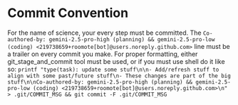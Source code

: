 # Commit Convention
For the name of science, your every step must be committed. The `Co-authored-by: gemini-2.5-pro-high (planning) && gemini-2.5-pro-low (coding) <219738659+roomote[bot]@users.noreply.github.com>` line must be a trailer on every commit you make. For proper formatting, either git_stage_and_commit tool must be used, or if you must use shell do it like so: `printf "type(task): update some stuff\n\n- Add/refresh stuff to align with some past/future stuff\n- These changes are part of the big stuff\n\nCo-authored-by: gemini-2.5-pro-high (planning) && gemini-2.5-pro-low (coding) <219738659+roomote[bot]@users.noreply.github.com>\n" > .git/COMMIT_MSG && git commit -F .git/COMMIT_MSG`
